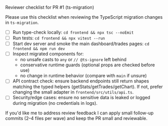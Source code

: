 Reviewer checklist for PR #1 (ts-migration)

Please use this checklist when reviewing the TypeScript migration changes in `ts-migration`.

- [ ] Run type-check locally: `cd frontend && npx tsc --noEmit`
- [ ] Run tests: `cd frontend && npx vitest --run`
- [ ] Start dev server and smoke the main dashboard/trades pages: `cd frontend && npm run dev`
- [ ] Inspect migrated components for:
  - no unsafe casts to `any` or `// @ts-ignore` left behind
  - conservative runtime guards (optional props are checked before use)
  - no change in runtime behavior (compare with `main` if unsure)
- [ ] API contract check: ensure backend endpoints still return shapes matching the typed helpers (getStats/getTrades/getChart). If not, prefer changing the small adapter in `frontend/src/utils/api.ts`.
- [ ] Security/edge cases: ensure no sensitive data is leaked or logged during migration (no credentials in logs).

If you'd like me to address review feedback I can apply small follow-up commits (2–4 files per wave) and keep the PR small and reviewable.
